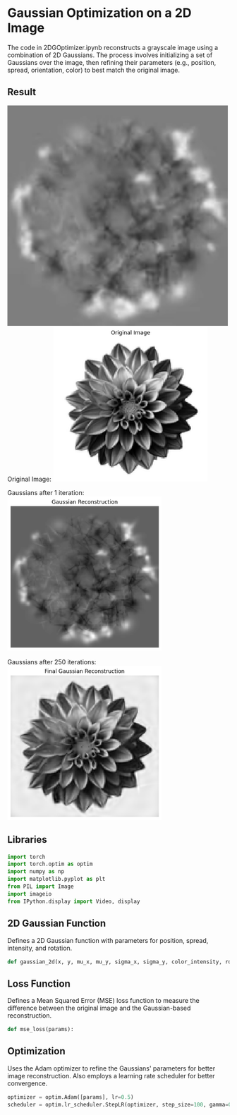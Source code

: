 # Gaussian Optimization on a 2D Image

The code in 2DGOptimizer.ipynb reconstructs a grayscale image using a combination of 2D Gaussians. The process involves initializing a set of Gaussians over the image, then refining their parameters (e.g., position, spread, orientation, color) to best match the original image.

## Result
<img src="https://raw.githubusercontent.com/uynitsuj/2DGaussianOptimization/main/data/gaussian_reconstruction.gif" width="500" height="500">
Original Image:
<img src="https://raw.githubusercontent.com/uynitsuj/2DGaussianOptimization/main/data/output1.png" width="350" height="350">

Gaussians after 1 iteration:
<img src="https://raw.githubusercontent.com/uynitsuj/2DGaussianOptimization/main/data/output2.png" width="350" height="350">

Gaussians after 250 iterations:
<img src="https://raw.githubusercontent.com/uynitsuj/2DGaussianOptimization/main/data/output3.png" width="350" height="350">

## Libraries
```python
import torch
import torch.optim as optim
import numpy as np
import matplotlib.pyplot as plt
from PIL import Image
import imageio
from IPython.display import Video, display
```

## 2D Gaussian Function
Defines a 2D Gaussian function with parameters for position, spread, intensity, and rotation.

```python
def gaussian_2d(x, y, mu_x, mu_y, sigma_x, sigma_y, color_intensity, rotation_angle):
```

## Loss Function
Defines a Mean Squared Error (MSE) loss function to measure the difference between the original image and the Gaussian-based reconstruction.

```python
def mse_loss(params):
```

## Optimization
Uses the Adam optimizer to refine the Gaussians' parameters for better image reconstruction. Also employs a learning rate scheduler for better convergence.

```python
optimizer = optim.Adam([params], lr=0.5) 
scheduler = optim.lr_scheduler.StepLR(optimizer, step_size=100, gamma=0.7)
```
